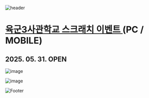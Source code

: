 ![header](https://capsule-render.vercel.app/api?type=wave&color=auto&height=150&section=header&text=2025.%2004.%2007&fontSize=60)

# <a href="https://onlinepage.co.kr/SacheonDicapoem/"> 육군3사관학교 스크래치 이벤트 </a> (PC / MOBILE)
## 2025. 05. 31. OPEN

![image](https://github.com/user-attachments/assets/9c7a2ece-2916-4b3f-8729-e21447193728)

![image](https://github.com/user-attachments/assets/cde969e8-6c30-4ebe-90f6-9be84561a00c)

![Footer](https://capsule-render.vercel.app/api?type=waving&color=auto&height=200&section=footer)









